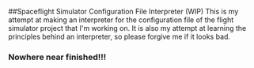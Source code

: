 ##Spaceflight Simulator Configuration File Interpreter (WIP)
This is my attempt at making an interpreter for the configuration file of the
flight simulator project that I'm working on. It is also my attempt at learning
the principles behind an interpreter, so please forgive me if it looks bad.

### Nowhere near finished!!!
